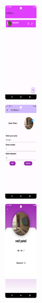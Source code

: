 <p> <img src="Screenshot_1.png" width="100" height="300"></p>
<p> <img src="Screenshot_2.png" width="100" height="300"></p>
<p> <img src="Screenshot_3.png" width="100" height="300"></p>
